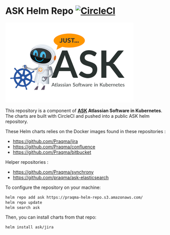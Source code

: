 # ASK Helm Repo [![CircleCI](https://circleci.com/gh/Praqma/ask/tree/master.svg?style=svg&circle-token=3b7cc9798969fc823042248e4a9f38b22a7abaa3)](https://circleci.com/gh/Praqma/ask/tree/master)

![ASK-Logo](images/ask-logo.png)

This repository is a component of **[ASK](https://www.praqma.com/products/ask/) Atlassian Software in Kubernetes**.
The charts are built with CircleCI and pushed into a public ASK helm repository.

These Helm charts relies on the Docker images found in these repositories :
- https://github.com/Praqma/jira
- https://github.com/Praqma/confluence
- https://github.com/Praqma/bitbucket

Helper repositories :
- https://github.com/Praqma/synchrony
- https://github.com/praqma/ask-elasticsearch


To configure the repository on your machine:
```
helm repo add ask https://praqma-helm-repo.s3.amazonaws.com/
helm repo update
helm search ask
```

Then, you can install charts from that repo:
```
helm install ask/jira
```
